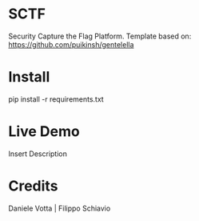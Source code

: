 # SCTF
Security Capture the Flag Platform.
Template based on: https://github.com/puikinsh/gentelella

# Install
pip install -r requirements.txt

# Live Demo
Insert Description

# Credits

Daniele Votta  |  Filippo Schiavio 
